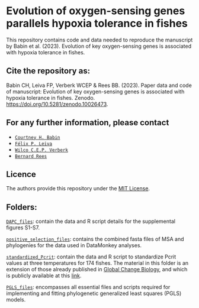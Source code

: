 # Evolution of oxygen-sensing genes parallels hypoxia tolerance in fishes

This repository contains code and data needed to reproduce the manuscript by Babin et al. (2023). Evolution of key oxygen-sensing genes is associated with hypoxia tolerance in fishes.

## Cite the repository as:

Babin CH, Leiva FP, Verberk WCEP & Rees BB. (2023). Paper data and code of manuscript: Evolution of key oxygen-sensing genes is associated with hypoxia tolerance in fishes. Zenodo. https://doi.org/10.5281/zenodo.10026473.

## For any further information, please contact
* [`Courtney H. Babin`](http://cas.loyno.edu/biology/bios/courtney-babin)
* [`Félix P. Leiva`](https://github.com/felixpleiva/)
* [`Wilco C.E.P. Verberk`](https://www.ru.nl/personen/verberk-w)
* [`Bernard Rees`](https://www.uno.edu/profile/faculty/bernard_rees)

## Licence
The authors provide this repository under the [MIT License](https://opensource.org/licenses/MIT). 

## Folders:
[`DAPC_files`](https://github.com/felixpleiva/Genetic_basis_Pcrit/blob/main/DAPC_files): contain the data and R script details for the supplemental figures S1-S7.

[`positive_selection_files`](https://github.com/felixpleiva/Genetic_basis_Pcrit/blob/main/positive_selection_files): contains the combined fasta files of MSA and phylogenies for the data used in DataMonkey analyses.

[`standardized_Pcrit`](https://github.com/felixpleiva/Genetic_basis_Pcrit/blob/main/standardized_Pcrit): contain the data and R script to standardize Pcrit values at three temperatures for 174 fishes. The material in this folder is an extension of those already published in [Global Change Biology](https://onlinelibrary.wiley.com/doi/full/10.1111/gcb.16319), and which is publicly available at this [link](https://zenodo.org/records/6341504).

[`PGLS_files`](https://github.com/felixpleiva/Genetic_basis_Pcrit/blob/main/PGLS_files): encompasses all essential files and scripts required for implementing and fitting phylogenetic generalized least squares (PGLS) models. 
